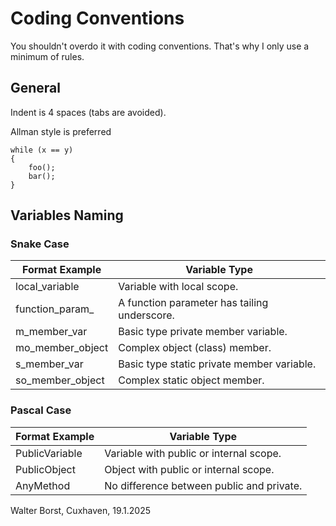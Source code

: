 # Coding Conventions

You shouldn't overdo it with coding conventions. That's why I only use a minimum of rules.

## General

Indent is 4 spaces (tabs are avoided).

Allman style is preferred

```
while (x == y)
{
    foo();
    bar();
}
```

## Variables Naming

### Snake Case

| Format Example   | Variable Type                                |
| ---------------- | -------------------------------------------- |
| local_variable   | Variable with local scope.                   |
| function_param_  | A function parameter has tailing underscore. |
| m_member_var     | Basic type private member variable.          |
| mo_member_object | Complex object (class) member.               |
| s_member_var     | Basic type static private member variable.   |
| so_member_object | Complex static object member.                |

### Pascal Case

| Format Example | Variable Type                             |
| -------------- | ----------------------------------------- |
| PublicVariable | Variable with public or internal scope.   |
| PublicObject   | Object with public or internal scope.     |
| AnyMethod      | No difference between public and private. |

Walter Borst, Cuxhaven, 19.1.2025
